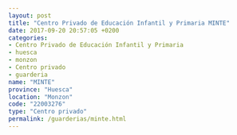 ```yaml
---
layout: post
title: "Centro Privado de Educación Infantil y Primaria MINTE"
date: 2017-09-20 20:57:05 +0200
categories:
- Centro Privado de Educación Infantil y Primaria
- huesca
- monzon
- Centro privado
- guarderia
name: "MINTE"
province: "Huesca"
location: "Monzon"
code: "22003276"
type: "Centro privado"
permalink: /guarderias/minte.html
---
```

